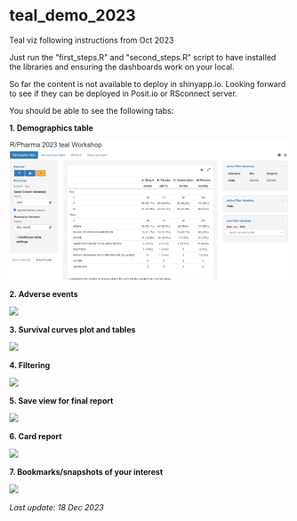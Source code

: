 # teal_demo_2023

Teal viz following instructions from Oct 2023

Just run the "first_steps.R" and "second_steps.R" script to have installed the libraries and ensuring the dashboards work on your local.

So far the content is not available to deploy in shinyapp.io. Looking forward to see if they can be deployed in Posit.io or RSconnect server.

You should be able to see the following tabs:

**1. Demographics table**

![](https://raw.githubusercontent.com/corinabioinformatic/teal_demo_2023/main/www/1_demographicstable.png)

**2. Adverse events**

![](https://raw.githubusercontent.com/corinabioinformatic/teal_demo_2023/tree/main/www/2_adverseevent.png)

**3. Survival curves plot and tables**

![](https://raw.githubusercontent.com/corinabioinformatic/teal_demo_2023/tree/main/www/3_kmplots.png)

**4. Filtering**

![](https://raw.githubusercontent.com/corinabioinformatic/teal_demo_2023/tree/main/www/4_preparefilters.png)

**5. Save view for final report**

![](https://raw.githubusercontent.com/corinabioinformatic/teal_demo_2023/tree/main/www/5_addcardforreport.png)

**6. Card report**

![](https://raw.githubusercontent.com/corinabioinformatic/teal_demo_2023/tree/main/www/6_downloadTargeReports.png)

**7. Bookmarks/snapshots of your interest**

![](https://raw.githubusercontent.com/corinabioinformatic/teal_demo_2023/tree/main/www/7_bookmark_snapshot.png)




_Last update: 18 Dec 2023_
